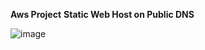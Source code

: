 **Aws Project**
**Static Web Host on Public DNS**

![image](https://github.com/SivaranjanAsokan/AWS-PROJECT_STATIC_WEB_HOST_ACM/assets/163242501/263249c4-65fc-4431-bacc-6fdc3dd95a2e)
